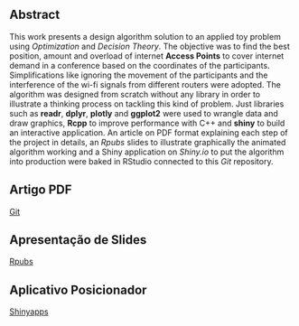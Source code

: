 

## Abstract

This work presents a design algorithm solution to an applied toy problem using _Optimization_ and _Decision Theory_. The objective was to find the best position, amount and overload of internet __Access Points__ to cover internet demand in a conference based on the coordinates of the participants. Simplifications like ignoring the movement of the participants and the interference of the wi-fi signals from different routers were adopted. The algorithm was designed from scratch without any library in order to illustrate a thinking process on tackling this kind of problem. Just libraries such as __readr__, __dplyr__, __plotly__ and __ggplot2__ were used to wrangle data and draw graphics, __Rcpp__ to improve performance with C++ and __shiny__ to build an interactive application. An article on PDF format explaining each step of the project in details, an _Rpubs_ slides to illustrate graphically the animated algorithm working and a Shiny application on _Shiny.io_ to put the algorithm into production were baked in RStudio connected to this _Git_ repository.

## Artigo PDF

[Git](https://github.com/Protospi/WLAN/blob/main/relatorios/relatorio_pdf.pdf)

## Apresentação de Slides 

[Rpubs](https://rpubs.com/Drope/wlan)

## Aplicativo Posicionador

[Shinyapps](https://loes.shinyapps.io/shiny/)






